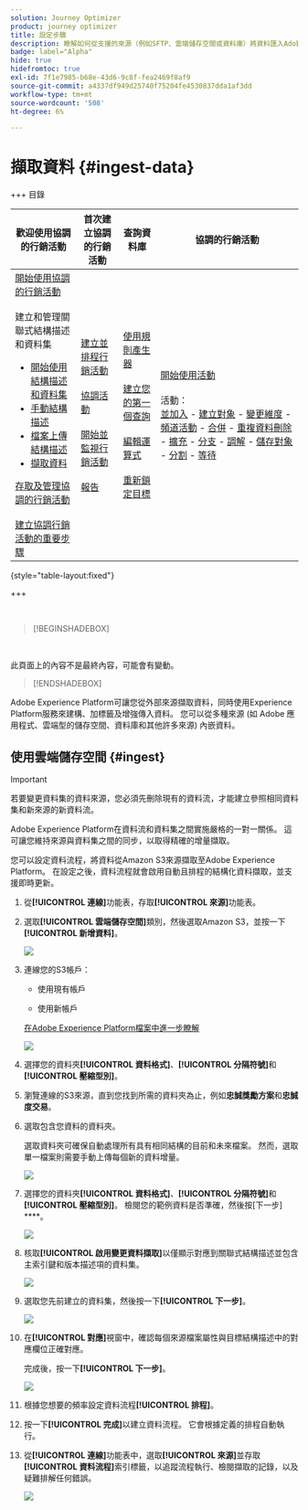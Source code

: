 ```yaml
---
solution: Journey Optimizer
product: journey optimizer
title: 設定步驟
description: 瞭解如何從支援的來源（例如SFTP、雲端儲存空間或資料庫）將資料匯入Adobe Experience Platform。
badge: label="Alpha"
hide: true
hidefromtoc: true
exl-id: 7f1e7985-b68e-43d6-9c8f-fea2469f8af9
source-git-commit: a4337df949d25740f75204fe4530837dda1af3dd
workflow-type: tm+mt
source-wordcount: '508'
ht-degree: 6%

---
```


# 擷取資料 {#ingest-data}

+++ 目錄

| 歡迎使用協調的行銷活動 | 首次建立協調的行銷活動 | 查詢資料庫 | 協調的行銷活動 |
|---|---|---|---|
| [開始使用協調的行銷活動](gs-orchestrated-campaigns.md)<br/><br/>建立和管理關聯式結構描述和資料集</br> <ul><li>[開始使用結構描述和資料集](gs-schemas.md)</li><li>[手動結構描述](manual-schema.md)</li><li>[檔案上傳結構描述](file-upload-schema.md)</li><li>[擷取資料](ingest-data.md)</li></ul>[存取及管理協調的行銷活動](access-manage-orchestrated-campaigns.md)<br/><br/>[建立協調行銷活動的重要步驟](gs-campaign-creation.md) | [建立並排程行銷活動](create-orchestrated-campaign.md)<br/><br/>[協調活動](orchestrate-activities.md)<br/><br/>[開始並監視行銷活動](start-monitor-campaigns.md)<br/><br/>[報告](reporting-campaigns.md) | [使用規則產生器](orchestrated-rule-builder.md)<br/><br/>[建立您的第一個查詢](build-query.md)<br/><br/>[編輯運算式](edit-expressions.md)<br/><br/>[重新鎖定目標](retarget.md) | [開始使用活動](activities/about-activities.md)<br/><br/>活動：<br/>[並加入](activities/and-join.md) - [建立對象](activities/build-audience.md) - [變更維度](activities/change-dimension.md) - [頻道活動](activities/channels.md) - [合併](activities/combine.md) - [重複資料刪除](activities/deduplication.md) - [擴充](activities/enrichment.md) - [分支](activities/fork.md) - [調解](activities/reconciliation.md) - [儲存對象](activities/save-audience.md) - [分割](activities/split.md) - [等待](activities/wait.md) |

{style="table-layout:fixed"}

+++

</br>

>[!BEGINSHADEBOX]

</br>

此頁面上的內容不是最終內容，可能會有變動。

>[!ENDSHADEBOX]

Adobe Experience Platform可讓您從外部來源擷取資料，同時使用Experience Platform服務來建構、加標籤及增強傳入資料。 您可以從多種來源 (如 Adobe 應用程式、雲端型的儲存空間、資料庫和其他許多來源) 內嵌資料。 

## 使用雲端儲存空間 {#ingest}


>[!IMPORTANT]
>
>若要變更資料集的資料來源，您必須先刪除現有的資料流，才能建立參照相同資料集和新來源的新資料流。
>
>Adobe Experience Platform在資料流和資料集之間實施嚴格的一對一關係。 這可讓您維持來源與資料集之間的同步，以取得精確的增量擷取。


您可以設定資料流程，將資料從Amazon S3來源擷取至Adobe Experience Platform。 在設定之後，資料流程就會啟用自動且排程的結構化資料擷取，並支援即時更新。

1. 從&#x200B;**[!UICONTROL 連線]**&#x200B;功能表，存取&#x200B;**[!UICONTROL 來源]**&#x200B;功能表。

1. 選取&#x200B;**[!UICONTROL 雲端儲存空間]**&#x200B;類別，然後選取Amazon S3，並按一下&#x200B;**[!UICONTROL 新增資料]**。

   ![](assets/admin_sources_1.png)

1. 連線您的S3帳戶：

   * 使用現有帳戶

   * 使用新帳戶

   [在Adobe Experience Platform檔案中進一步瞭解](https://experienceleague.adobe.com/en/docs/experience-platform/destinations/catalog/cloud-storage/amazon-s3#connect)

   ![](assets/admin_sources_2.png)

1. 選擇您的資料夾&#x200B;**[!UICONTROL 資料格式]**、**[!UICONTROL 分隔符號]**&#x200B;和&#x200B;**[!UICONTROL 壓縮型別]**。

1. 瀏覽連線的S3來源，直到您找到所需的資料夾為止，例如&#x200B;**忠誠獎勵方案**&#x200B;和&#x200B;**忠誠度交易**。

1. 選取包含您資料的資料夾。

   選取資料夾可確保自動處理所有具有相同結構的目前和未來檔案。 然而，選取單一檔案則需要手動上傳每個新的資料增量。

   ![](assets/S3_config_2.png)

1. 選擇您的資料夾&#x200B;**[!UICONTROL 資料格式]**、**[!UICONTROL 分隔符號]**&#x200B;和&#x200B;**[!UICONTROL 壓縮型別]**。 檢閱您的範例資料是否準確，然後按[下一步] ****。

   ![](assets/S3_config_1.png)

1. 核取&#x200B;**[!UICONTROL 啟用變更資料擷取]**&#x200B;以僅顯示對應到關聯式結構描述並包含主索引鍵和版本描述項的資料集。

   ![](assets/S3_config_6.png)

1. 選取您先前建立的資料集，然後按一下&#x200B;**[!UICONTROL 下一步]**。

   ![](assets/S3_config_3.png)

1. 在&#x200B;**[!UICONTROL 對應]**&#x200B;視窗中，確認每個來源檔案屬性與目標結構描述中的對應欄位正確對應。

   完成後，按一下&#x200B;**[!UICONTROL 下一步]**。

   ![](assets/S3_config_4.png)

1. 根據您想要的頻率設定資料流程&#x200B;**[!UICONTROL 排程]**。

1. 按一下&#x200B;**[!UICONTROL 完成]**&#x200B;以建立資料流程。 它會根據定義的排程自動執行。

1. 從&#x200B;**[!UICONTROL 連線]**&#x200B;功能表中，選取&#x200B;**[!UICONTROL 來源]**&#x200B;並存取&#x200B;**[!UICONTROL 資料流程]**&#x200B;索引標籤，以追蹤流程執行、檢閱擷取的記錄，以及疑難排解任何錯誤。

   ![](assets/S3_config_5.png)

